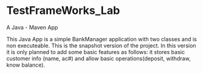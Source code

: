 # TestFrameWorks_Lab
A Java - Maven App 

This Java App is a simple BankManager application with two classes and is non executeable.
This is the snapshot version of the project.
In this version it is only planned to add some basic features as follows:
it stores basic customer info (name, ac#) and allow basic operations(deposit, withdraw, know balance).
